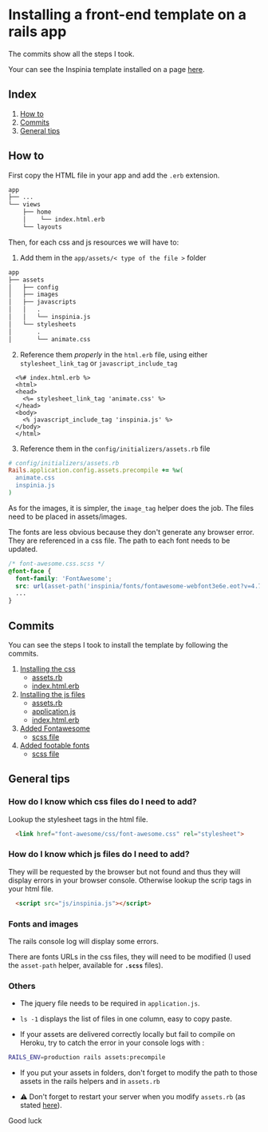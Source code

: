 # Installing a front-end template on a rails app


The commits show all the steps I took.

Your can see the Inspinia template installed on a page [here](https://radiant-sea-74712.herokuapp.com/).

## Index
  1. [How to](#how-to)
  2. [Commits](#commits)
  3. [General tips](#general-tips)

## How to

First copy the HTML file in your app and add the `.erb` extension.
```sh
app
├── ... 
└── views
    ├── home
    │    └── index.html.erb
    └── layouts
```
Then, for each css and js resources we will have to:
  1. Add them in the `app/assets/< type of the file >` folder

  ``` sh
app
├── assets
│   ├── config
│   ├── images
│   ├── javascripts
│   │   .
│   │   └── inspinia.js
│   └── stylesheets
│       .
│       └── animate.css
  ```
  2. Reference them *properly* in the `html.erb` file, using either `stylesheet_link_tag` or `javascript_include_tag`

  ``` erb
    <%# index.html.erb %>
    <html>
    <head>
      <%= stylesheet_link_tag 'animate.css' %>
    </head>
    <body>
      <% javascript_include_tag 'inspinia.js' %>
    </body>
    </html>
  ```
  3. Reference them in the `config/initializers/assets.rb` file

  ``` ruby
  # config/initializers/assets.rb
  Rails.application.config.assets.precompile += %w(
    animate.css
    inspinia.js 
  )
  ```

As for the images, it is simpler, the `image_tag` helper does the job. The files need to be placed in assets/images.

The fonts are less obvious because they don't generate any browser error. They are referenced in a css file. The path to each font needs to be updated.

```scss
/* font-awesome.css.scss */
@font-face {
  font-family: 'FontAwesome';
  src: url(asset-path('inspinia/fonts/fontawesome-webfont3e6e.eot?v=4.7.0'));
  ...
}
```

## Commits
You can see the steps I took to install the template by following the commits.

1. [Installing the css](https://github.com/ticho/template-orders/commit/3f0fd7fcb01a6f36d564cd9bc10a8d83aef5d1fa)
    - [assets.rb](https://github.com/ticho/template-orders/commit/3f0fd7fcb01a6f36d564cd9bc10a8d83aef5d1fa#diff-05c836ce3d55f791a34c33cac08ccd1a)
    - [index.html.erb](https://github.com/ticho/template-orders/commit/3f0fd7fcb01a6f36d564cd9bc10a8d83aef5d1fa#diff-d9db7f7cb7dcd9bbe759b990b685bdda)
2. [Installing the js files](https://github.com/ticho/template-orders/commit/3f0fd7fcb01a6f36d564cd9bc10a8d83aef5d1fa)
    - [assets.rb](https://github.com/ticho/template-orders/commit/158ca9891118d93bde1007fd5d266d23c30e27fd#diff-05c836ce3d55f791a34c33cac08ccd1a)
    - [application.js](https://github.com/ticho/template-orders/commit/158ca9891118d93bde1007fd5d266d23c30e27fd#diff-a9c3bd311eab80c9ebe6a69830f9ad02)
    - [index.html.erb](https://github.com/ticho/template-orders/commit/158ca9891118d93bde1007fd5d266d23c30e27fd#diff-d9db7f7cb7dcd9bbe759b990b685bdda)
3. [Added Fontawesome](https://github.com/ticho/template-orders/commit/3f0fd7fcb01a6f36d564cd9bc10a8d83aef5d1fa)
    - [scss file](https://github.com/ticho/template-orders/commit/23fcb6828b0600b311b747bb03bd7e5d3acf459a#diff-65a38f57a96bc9eb32febac3240856fb)
4. [Added footable fonts](https://github.com/ticho/template-orders/commit/8c10d053e37ffbf2f8ad5dcfbf95ee05bd4ddbf5)
    - [scss file](https://github.com/ticho/template-orders/commit/8c10d053e37ffbf2f8ad5dcfbf95ee05bd4ddbf5#diff-80a793135a769783ec08249407f8c75e)

## General tips

### How do I know which css files do I need to add?
Lookup the stylesheet tags in the html file.
```html
  <link href="font-awesome/css/font-awesome.css" rel="stylesheet">
```

### How do I know which js files do I need to add?
They will be requested by the browser but not found and thus they will display errors in your browser console. Otherwise lookup the scrip tags in your html file.
```html
  <script src="js/inspinia.js"></script>
```


### Fonts and images
The rails console log will display some errors.

There are fonts URLs in the css files, they will need to be modified (I used the `asset-path` helper, available for <strong>`.scss`</strong> files).

### Others

- The jquery file needs to be required in `application.js`.

- `ls -1` displays the list of files in one column, easy to copy paste.

- If your assets are delivered correctly locally but fail to compile on Heroku, try to catch the error in your console logs with :
```sh
RAILS_ENV=production rails assets:precompile
```
  

- If you put your assets in folders, don't forget to modify the path to those assets in the rails helpers and in `assets.rb`

- :warning: Don't forget to restart your server when you modify `assets.rb` (as stated [here](https://github.com/ticho/template-orders/commit/694449ff553162d030dc6adb7fe5b4734e1ecf21#diff-05c836ce3d55f791a34c33cac08ccd1aR1)).

Good luck